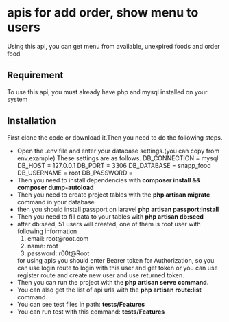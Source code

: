 <h1>apis for add order, show menu to users</h1>
<p>Using this api, you can get menu from available, unexpired foods and order food</p>
<h2>Requirement</h2>
<p>To use this api, you must already have php and mysql installed on your system</p>
<h2>Installation</h2>
<p>First clone the code or download it.Then you need to do the following steps.</p>
<ul>
  <li>Open the .env file and enter your database settings.(you can copy from env.example)
    <span>These settings are as follows.
      DB_CONNECTION = mysql
      DB_HOST = 127.0.0.1
      DB_PORT = 3306
      DB_DATABASE = snapp_food
      DB_USERNAME = root
      DB_PASSWORD =
    </span>
  </li>
  <li>Then you need to install dependencies with <b>composer install && composer dump-autoload</b></li>
  <li>Then you need to create project tables with the <b>php artisan migrate</b> command in your database</li>
  <li>then you should install passport on laravel <b>php artisan passport:install</b>
  <li>Then you need to fill data to your tables with <b>php artisan db:seed</b></li>
  <li>after db:seed, 51 users will created, one of them is root user with following information
    <ol>
      <li>email: root@root.com</li>
      <li>name: root</li>
      <li>password: r00t@Root</li>
    </ol>
    for using apis you should enter Bearer token for Authorization, so you can use login route to login with this user and get token or you can use register route and create new user and use returned token.
  </li>
  <li>Then you can run the project with the <b>php artisan serve command.</b></li>
  <li>You can also get the list of api urls with the <b>php artisan route:list</b> command</li>
  <li>You can see test files in path: <b>tests/Features</b></li>
  <li>You can run test with this command: <b>tests/Features</b></li>
</ul>
